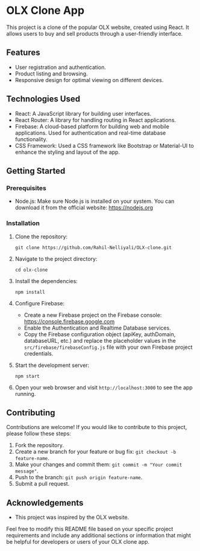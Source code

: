 # OLX Clone App

This project is a clone of the popular OLX website, created using React. It allows users to buy and sell products through a user-friendly interface.

## Features

- User registration and authentication.
- Product listing and browsing.
- Responsive design for optimal viewing on different devices.

## Technologies Used

- React: A JavaScript library for building user interfaces.
- React Router: A library for handling routing in React applications.
- Firebase: A cloud-based platform for building web and mobile applications. Used for authentication and real-time database functionality.
- CSS Framework: Used a CSS framework like Bootstrap or Material-UI to enhance the styling and layout of the app.


## Getting Started

### Prerequisites

- Node.js: Make sure Node.js is installed on your system. You can download it from the official website: https://nodejs.org

### Installation

1. Clone the repository:

   ```
   git clone https://github.com/Rahil-Nelliyali/OLX-clone.git
   ```

2. Navigate to the project directory:

   ```
   cd olx-clone
   ```

3. Install the dependencies:

   ```
   npm install
   ```

4. Configure Firebase:

   - Create a new Firebase project on the Firebase console: https://console.firebase.google.com
   - Enable the Authentication and Realtime Database services.
   - Copy the Firebase configuration object (apiKey, authDomain, databaseURL, etc.) and replace the placeholder values in the `src/firebase/firebaseConfig.js` file with your own Firebase project credentials.

5. Start the development server:

   ```
   npm start
   ```

6. Open your web browser and visit `http://localhost:3000` to see the app running.

## Contributing

Contributions are welcome! If you would like to contribute to this project, please follow these steps:

1. Fork the repository.
2. Create a new branch for your feature or bug fix: `git checkout -b feature-name`.
3. Make your changes and commit them: `git commit -m "Your commit message"`.
4. Push to the branch: `git push origin feature-name`.
5. Submit a pull request.



## Acknowledgements

- This project was inspired by the OLX website.


Feel free to modify this README file based on your specific project requirements and include any additional sections or information that might be helpful for developers or users of your OLX clone app.
